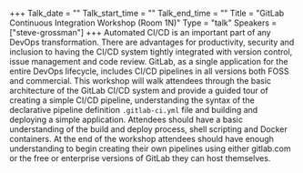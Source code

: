+++
Talk_date = ""
Talk_start_time = ""
Talk_end_time = ""
Title = "GitLab Continuous Integration Workshop (Room 1N)"
Type = "talk"
Speakers = ["steve-grossman"]
+++
Automated CI/CD is an important part of any DevOps transformation.  There are advantages for productivity, security and inclusion to having the CI/CD system tightly integrated with version control, issue management and code review.  GitLab, as a single application for the entire DevOps lifecycle, includes CI/CD pipelines in all versions both FOSS and commercial.  This workshop will walk attendees through the basic architecture of the GitLab CI/CD system and provide a guided tour of creating a simple CI/CD pipeline, understanding the syntax of the declarative pipeline definition `.gitlab-ci.yml` file and building and deploying a simple application.  Attendees should have a basic understanding of the build and deploy process, shell scripting and Docker containers.  At the end of the workshop attendees should have enough understanding to begin creating their own pipelines using either gitlab.com or the free or enterprise versions of GitLab they can host themselves.  
